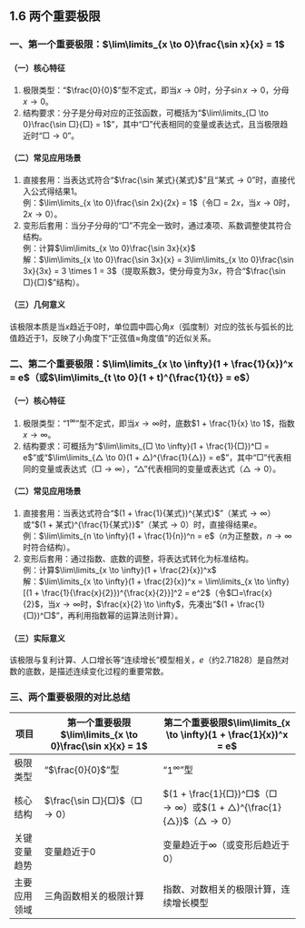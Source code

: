 ## 1.6 两个重要极限
### 一、第一个重要极限：$\lim\limits_{x \to 0}\frac{\sin x}{x} = 1$
#### （一）核心特征
1. 极限类型：“$\frac{0}{0}$”型不定式，即当$x \to 0$时，分子$\sin x \to 0$，分母$x \to 0$。
2. 结构要求：分子是分母对应的正弦函数，可概括为“$\lim\limits_{□ \to 0}\frac{\sin □}{□} = 1$”，其中“$□$”代表相同的变量或表达式，且当极限趋近时“$□ \to 0$”。

#### （二）常见应用场景
1. 直接套用：当表达式符合“$\frac{\sin 某式}{某式}$”且“某式$\to 0$”时，直接代入公式得结果1。  
   例：$\lim\limits_{x \to 0}\frac{\sin 2x}{2x} = 1$（令$□=2x$，当$x \to 0$时，$2x \to 0$）。
2. 变形后套用：当分子分母的“$□$”不完全一致时，通过凑项、系数调整使其符合结构。  
   例：计算$\lim\limits_{x \to 0}\frac{\sin 3x}{x}$  
   解：$\lim\limits_{x \to 0}\frac{\sin 3x}{x} = 3\lim\limits_{x \to 0}\frac{\sin 3x}{3x} = 3 \times 1 = 3$（提取系数3，使分母变为$3x$，符合“$\frac{\sin □}{□}$”结构）。

#### （三）几何意义
该极限本质是当$x$趋近于0时，单位圆中圆心角$x$（弧度制）对应的弦长与弧长的比值趋近于1，反映了小角度下“正弦值≈角度值”的近似关系。


### 二、第二个重要极限：$\lim\limits_{x \to \infty}(1 + \frac{1}{x})^x = e$（或$\lim\limits_{t \to 0}(1 + t)^{\frac{1}{t}} = e$）
#### （一）核心特征
1. 极限类型：“$1^\infty$”型不定式，即当$x \to \infty$时，底数$1 + \frac{1}{x} \to 1$，指数$x \to \infty$。
2. 结构要求：可概括为“$\lim\limits_{□ \to \infty}(1 + \frac{1}{□})^□ = e$”或“$\lim\limits_{△ \to 0}(1 + △)^{\frac{1}{△}} = e$”，其中“$□$”代表相同的变量或表达式（$□ \to \infty$），“$△$”代表相同的变量或表达式（$△ \to 0$）。

#### （二）常见应用场景
1. 直接套用：当表达式符合“$(1 + \frac{1}{某式})^{某式}$”（某式$\to \infty$）或“$(1 + 某式)^{\frac{1}{某式}}$”（某式$\to 0$）时，直接得结果$e$。  
   例：$\lim\limits_{n \to \infty}(1 + \frac{1}{n})^n = e$（$n$为正整数，$n \to \infty$时符合结构）。
2. 变形后套用：通过指数、底数的调整，将表达式转化为标准结构。  
   例：计算$\lim\limits_{x \to \infty}(1 + \frac{2}{x})^x$  
   解：$\lim\limits_{x \to \infty}(1 + \frac{2}{x})^x = \lim\limits_{x \to \infty}[(1 + \frac{1}{\frac{x}{2}})^{\frac{x}{2}}]^2 = e^2$（令$□=\frac{x}{2}$，当$x \to \infty$时，$\frac{x}{2} \to \infty$，先凑出“$(1 + \frac{1}{□})^□$”，再利用指数幂的运算法则计算）。

#### （三）实际意义
该极限与复利计算、人口增长等“连续增长”模型相关，$e$（约2.71828）是自然对数的底数，是描述连续变化过程的重要常数。


### 三、两个重要极限的对比总结
| 项目                | 第一个重要极限$\lim\limits_{x \to 0}\frac{\sin x}{x} = 1$ | 第二个重要极限$\lim\limits_{x \to \infty}(1 + \frac{1}{x})^x = e$ |
|---------------------|----------------------------------------------------------|-----------------------------------------------------------------|
| 极限类型            | “$\frac{0}{0}$”型                                         | “$1^\infty$”型                                                  |
| 核心结构            | $\frac{\sin □}{□}$（$□ \to 0$）                           | $(1 + \frac{1}{□})^□$（$□ \to \infty$）或$(1 + △)^{\frac{1}{△}}$（$△ \to 0$） |
| 关键变量趋势        | 变量趋近于0                                               | 变量趋近于$\infty$（或变形后趋近于0）                            |
| 主要应用领域        | 三角函数相关的极限计算                                   | 指数、对数相关的极限计算，连续增长模型                          |